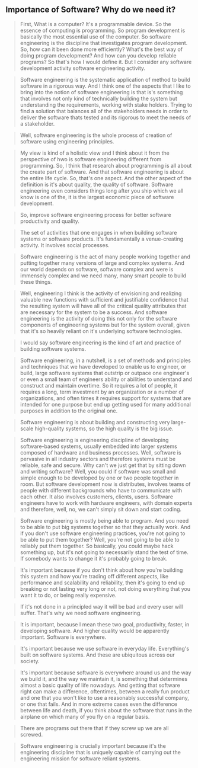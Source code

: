 ## Importance of Software? Why do we need it?

> First, What is a computer? It's a programmable device. So the essence of computing is programming. So program development is basically the most essential use of the computer. So software engineering is the discipline that investigates program development. So, how can it been done more efficiently? What's the best way of doing program development? And how can you develop reliable programs? So that's how I would define it. But I consider any software development activity software engineering activity.

> Software engineering is the systematic application of method to build software in a rigorous way. And I think one of the aspects that I like to bring into the notion of software engineering is that is's something that involves not only kind of technically building the system but understanding the requirements, working with stake holders. Trying to find a solution that balances all of the stakeholders needs in order to deliver the software thats tested and its rigorous to meet the needs of a stakeholder.

> Well, software engineering is the whole process of creation of software using engineering principles.

> My view is kind of a holistic view and I think about it from the perspective of hwo is software engineering different from programming. So, I think that research about programming is all about the create part of software. And that software engineering is about the entire life cycle. So, that's one aspect. And the other aspect of the definition is it's about quality, the quality of software. Software engineering even considers things long after you ship which we all know is one of the, it is the largest economic piece of software development.

> So, improve software engineering process for better software productivity and quality.

> The set of activities that one engages in when building software systems or software products. It's fundamentally a venue-creating activity. It involves social processes.

> Software engineering is the act of many people working together and putting together many versions of large and complex systems. And our world depends on software, software complex and were is immensely complex and we need many, many smart people to build these things.

> Well, engineering I think is the activity of envisioning and realizing valuable new functions with sufficient and justifiable confidence that the resulting system will have all of the critical quality attributes that are necessary for the system to be a success. And software engineering is the activity of doing this not only for the software components of engineering systems but for the system overall, given that it's so heavily reliant on it's underlying software technologies.

> I would say software engineering is the kind of art and practice of building software systems.

> Software engineering, in a nutshell, is a set of methods and principles and techniques that we have developed to enable us to engineer, or build, large software systems that outstrip or outpace one engineer's or even a small team of engineers ability or abilities to understand and construct and maintain overtime. So it requires a lot of people, it requires a long, term investment by an organization or a number of organizations, and often times it requires support for systems that are intended for one purpose but end up getting used for many additional purposes in addition to the original one.

> Software engineering is about building and constructing very large-scale high-quality systems, so the high quality is the big issue.

> Software engineering is engineering discipline of developing software-based systems, usually embedded into larger systems composed of hardware and business processes. Well, software is pervasive in all industry sectors and therefore systems must be reliable, safe and secure. Why can't we just get that by sitting down and writing software? Well, you could if software was small and simple enough to be developed by one or two people together in room. But software development now is distributes, involves teams of people with different backgrounds who have to communicate with each other. It also involves customers, clients, users. Software engineers have to work with hardware engineers, with domain experts and therefore, well, no, we can't simply sit down and start coding.

> Software engineering is mostly being able to program. And you need to be able to put big systems together so that they actually work. And if you don't use software engineering practices, you're not going to be able to put them together? Well, you're not going to be able to reliably put them together. So basically, you could maybe hack something up, but it's not going to necessarily stand the test of time. If somebody wants to change it it's probably going to break.

> It's important because if you don't think about how you're building this system and how you're trading off different aspects, like performance and scalability and reliability, then it's going to end up breaking or not lasting very long or not, not doing everything that you want it to do, or being really expensive.

> If it's not done in a principled way it will be bad and every user will suffer. That's why we need software engineering.

> It is important, because I mean these two goal, productivity, faster, in developing software. And higher quality would be apparently important. Software is everywhere.

> It's important because we use software in everyday life. Everything's built on software systems. And these are ubiquitous across our society.

> It's important because software is everywhere around us and the way we build it, and the way we maintain it, is something that determines almost a basic quality of life nowadays. And getting that software right can make a difference, oftentimes, between a really fun product and one that you won't like to use a reasonably successful company, or one that fails. And in more extreme cases even the difference between life and death, if you think about the software that runs in the airplane on which many of you fly on a regular basis.

> There are programs out there that if they screw up we are all screwed.

> Software engineering is crucially important because it's the engineering discipline that is uniquely capable of carrying out the engineering mission for software reliant systems.
